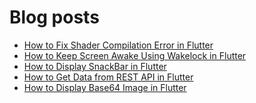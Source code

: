 # Blog posts
<!-- BLOG-POST-LIST:START -->
- [How to Fix Shader Compilation Error in Flutter](https://flutterflux.com/fix-shader-compilation-error-in-flutter/)
- [How to Keep Screen Awake Using Wakelock in Flutter](https://flutterflux.com/how-to-keep-screen-awake-using-wakelock-in-flutter/)
- [How to Display SnackBar in Flutter](https://flutterflux.com/how-to-display-snackbar-in-flutter/)
- [How to Get Data from REST API in Flutter](https://flutterflux.com/how-to-get-data-from-rest-api-in-flutter/)
- [How to Display Base64 Image in Flutter](https://flutterflux.com/how-to-display-base64-image-in-flutter/)
<!-- BLOG-POST-LIST:END -->